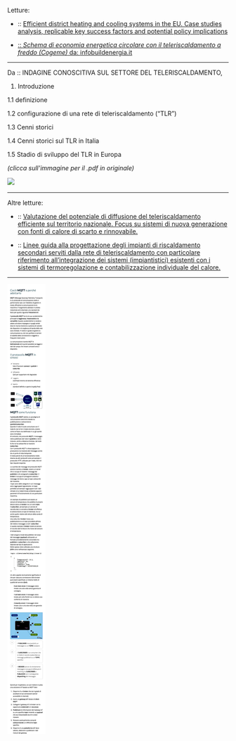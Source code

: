 Letture:

 - :: <a href="https://Savelli-Teleriscaldamento.GitHub.io/study%20on%20efficient%20dhc%20systems%20in%20the%20eu%20-dec2016_final%20-%20public%20report6.pdf">Efficient district heating and cooling systems in the EU. Case studies analysis, replicable key success factors and potential policy implications

 - :: *Schema di economia energetica circolare con il teleriscaldamento a freddo (Cogeme)*
da: <a href="https://www.infobuildenergia.it/approfondimenti/teleriscaldamento-a-bassa-temperatura/?hcb=1">infobuildenergia.it</a>

----
Da :: INDAGINE CONOSCITIVA SUL SETTORE DEL TELERISCALDAMENTO,

1. Introduzione

1.1 definizione

1.2 configurazione di una rete di teleriscaldamento (“TLR”)

1.3 Cenni storici

1.4 Cenni storici sul TLR in Italia

1.5 Stadio di sviluppo del TLR in Europa

*(clicca sull'immagine per il .pdf in originale)*

[![](intro.jpg)](https://www.qualenergia.it/sites/default/files/articolo-doc/indagine%20teleriscaldamento.pdf)

----

Altre letture: 

 - :: <a href="https://www.camera.it/application/xmanager/projects/leg18/attachments/upload_file_doc_acquisiti/pdfs/000/004/811/Memoria_AIRU_Report_finale_.pdf"> Valutazione del potenziale di diffusione del teleriscaldamento efficiente sul territorio nazionale. Focus su sistemi di nuova generazione con fonti di calore di scarto e rinnovabile.</a>

 - :: <a href="https://www.gruppoiren.it/documents/21402/69847/TP_termoregolazione_DEF.pdf/23b9e880-4f63-407d-837c-43b7d3fa4522">Linee guida alla progettazione degli impianti di riscaldamento secondari serviti dalla rete di teleriscaldamento con particolare riferimento all’integrazione dei sistemi (impiantistici) esistenti con i sistemi di termoregolazione e contabilizzazione individuale del calore.</a>

----

![](1B37B2A8-3C3E-4817-965E-B3ECCD833BB4.jpeg)
